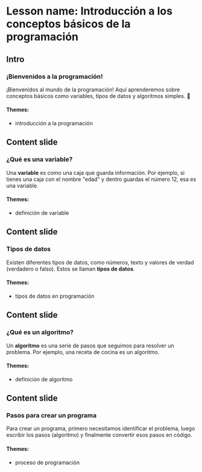 # Lesson name: Introducción a los conceptos básicos de la programación

## Intro

### ¡Bienvenidos a la programación!

¡Bienvenidos al mundo de la programación! Aquí aprenderemos sobre conceptos básicos como variables, tipos de datos y algoritmos simples. 🚀

#### **Themes:**
- introducción a la programación

## Content slide

### ¿Qué es una variable?

Una **variable** es como una caja que guarda información. Por ejemplo, si tienes una caja con el nombre "edad" y dentro guardas el número 12, esa es una variable.

#### **Themes:**
- definición de variable

## Content slide

### Tipos de datos

Existen diferentes tipos de datos, como números, texto y valores de verdad (verdadero o falso). Estos se llaman **tipos de datos**.

#### **Themes:**
- tipos de datos en programación

## Content slide

### ¿Qué es un algoritmo?

Un **algoritmo** es una serie de pasos que seguimos para resolver un problema. Por ejemplo, una receta de cocina es un algoritmo.

#### **Themes:**
- definición de algoritmo

## Content slide

### Pasos para crear un programa

Para crear un programa, primero necesitamos identificar el problema, luego escribir los pasos (algoritmo) y finalmente convertir esos pasos en código.

#### **Themes:**
- proceso de programación
